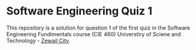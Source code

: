 # Software Engineering Quiz 1

This repository is a solution for question 1 of the first quiz in the Software Engineering Fundimentals course (CIE 460) Universtiry of Sciene and Technology - [Zewail City](https://www.zewailcity.edu.eg/ "@embed")
